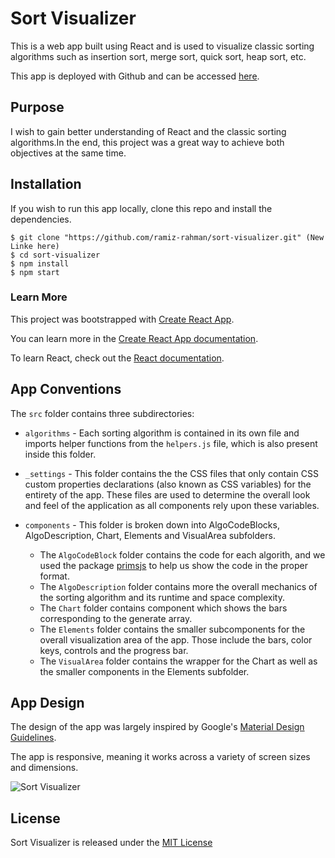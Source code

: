 # Sort Visualizer

This is a web app built using React and is used to visualize classic sorting algorithms such as insertion sort, merge sort, quick sort, heap sort, etc.

This app is deployed with Github and can be accessed [here](https://jeewhiz113.github.io/algovisualization/).

## Purpose

I wish to gain better understanding of React and the classic sorting algorithms.In the end, this project was a great way to achieve both objectives at the same time.

## Installation

If you wish to run this app locally, clone this repo and install the dependencies.

```
$ git clone "https://github.com/ramiz-rahman/sort-visualizer.git" (New Linke here)
$ cd sort-visualizer
$ npm install
$ npm start
```

### Learn More

This project was bootstrapped with [Create React App](https://github.com/facebook/create-react-app).

You can learn more in the [Create React App documentation](https://facebook.github.io/create-react-app/docs/getting-started).

To learn React, check out the [React documentation](https://reactjs.org/).

## App Conventions

The `src` folder contains three subdirectories:

- `algorithms` - Each sorting algorithm is contained in its own file and imports helper functions from the `helpers.js` file, which is also present inside this folder. 

- `_settings` - This folder contains the the CSS files that only contain CSS custom properties declarations (also known as CSS variables) for the entirety of the app. These files are used to determine the overall look and feel of the application as all components rely upon these variables.

- `components` - This folder is broken down into AlgoCodeBlocks, AlgoDescription, Chart, Elements and VisualArea subfolders.

  - The `AlgoCodeBlock` folder contains the code for each algorith, and we used the package [primsjs](https://www.npmjs.com/package/react-prism) to help us show the code in the proper format.
  - The `AlgoDescription` folder contains more the overall mechanics of the sorting algorithm and its runtime and space complexity.
  - The `Chart` folder contains component which shows the bars corresponding to the generate array.
  - The `Elements` folder contains the smaller subcomponents for the overall visualization area of the app.  Those include the bars, color keys, controls and the progress bar.
  - The `VisualArea` folder contains the wrapper for the Chart as well as the smaller components in the Elements subfolder.

## App Design

The design of the app was largely inspired by Google's [Material Design Guidelines](https://material.io/design/).

The app is responsive, meaning it works across a variety of screen sizes and dimensions.

![Sort Visualizer](https://i.imgur.com/8gF08Dk.png)

## License

Sort Visualizer is released under the [MIT License](https://choosealicense.com/licenses/mit/)